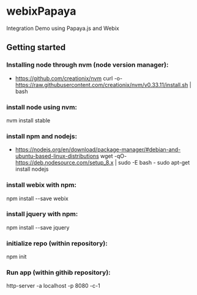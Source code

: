 # webixPapaya
Integration Demo using Papaya.js and Webix


## Getting started

### Installing node through nvm (node version manager):
* https://github.com/creationix/nvm
curl -o- https://raw.githubusercontent.com/creationix/nvm/v0.33.11/install.sh | bash

### install node using nvm:
nvm install stable

### install npm and nodejs:
* https://nodejs.org/en/download/package-manager/#debian-and-ubuntu-based-linux-distributions
wget -qO- https://deb.nodesource.com/setup_8.x | sudo -E bash -
sudo apt-get install nodejs

### install webix with npm:
npm install --save webix

### install jquery with npm:
npm install --save jquery

### initialize repo (within repository):
npm init

### Run app (within githib repository):
http-server -a localhost -p 8080 -c-1